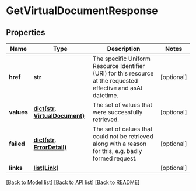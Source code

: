 # GetVirtualDocumentResponse


## Properties
Name | Type | Description | Notes
------------ | ------------- | ------------- | -------------
**href** | **str** | The specific Uniform Resource Identifier (URI) for this resource at the requested effective and asAt datetime. | [optional] 
**values** | [**dict(str, VirtualDocument)**](VirtualDocument.md) | The set of values that were successfully retrieved. | [optional] 
**failed** | [**dict(str, ErrorDetail)**](ErrorDetail.md) | The set of calues that could not be retrieved along with a reason for this, e.g. badly formed request. | [optional] 
**links** | [**list[Link]**](Link.md) |  | [optional] 

[[Back to Model list]](../README.md#documentation-for-models) [[Back to API list]](../README.md#documentation-for-api-endpoints) [[Back to README]](../README.md)


